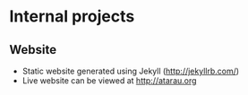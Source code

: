 # Internal projects

## Website

* Static website generated using Jekyll (http://jekyllrb.com/)
* Live website can be viewed at http://atarau.org
